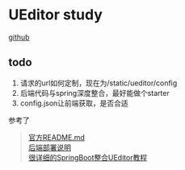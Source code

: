 # UEditor study
[github](https://github.com/fex-team/ueditor)

## todo
1. 请求的url如何定制，现在为/static/ueditor/config
2. 后端代码与spring深度整合，最好能做个starter
3. config.json让前端获取，是否合适


参考了
>[官方README.md](https://github.com/fex-team/ueditor)   
>[后端部署说明](http://fex.baidu.com/ueditor/#server-deploy)   
>[很详细的SpringBoot整合UEditor教程](http://blog.csdn.net/qq_33745799/article/details/70031641)